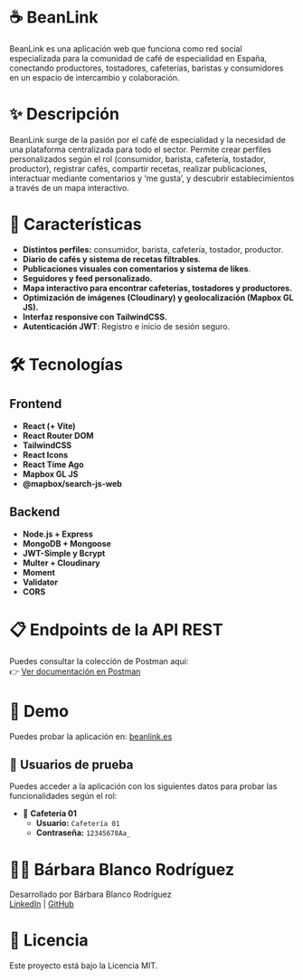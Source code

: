 # ☕ BeanLink  

BeanLink es una aplicación web que funciona como red social especializada para la comunidad de café de especialidad en España, conectando productores, tostadores, cafeterías, baristas y consumidores en un espacio de intercambio y colaboración.

# ✨ Descripción

BeanLink surge de la pasión por el café de especialidad y la necesidad de una plataforma centralizada para todo el sector. Permite crear perfiles personalizados según el rol (consumidor, barista, cafetería, tostador, productor), registrar cafés, compartir recetas, realizar publicaciones, interactuar mediante comentarios y ‘me gusta’, y descubrir establecimientos a través de un mapa interactivo.

# 🚀 Características

  - **Distintos perfiles:** consumidor, barista, cafetería, tostador, productor.
  - **Diario de cafés y sistema de recetas filtrables**.
  - **Publicaciones visuales con comentarios y sistema de likes**.
  - **Seguidores y feed personalizado.**
  - **Mapa interactivo para encontrar cafeterías, tostadores y productores.**
  - **Optimización de imágenes (Cloudinary) y geolocalización (Mapbox GL JS).**
  - **Interfaz responsive con TailwindCSS.**
  - **Autenticación JWT**: Registro e inicio de sesión seguro.

# 🛠️ Tecnologías  

## Frontend
  - **React (+ Vite)**
  - **React Router DOM**
  - **TailwindCSS**
  - **React Icons**
  - **React Time Ago**
  - **Mapbox GL JS**
  - **@mapbox/search-js-web**

## Backend
  - **Node.js + Express**
  - **MongoDB + Mongoose**
  - **JWT-Simple y Bcrypt**
  - **Multer + Cloudinary**
  - **Moment**
  - **Validator**
  - **CORS**
    
# 📋 Endpoints de la API REST

Puedes consultar la colección de Postman aquí:  
👉 [Ver documentación en Postman](https://documenter.getpostman.com/view/39134500/2sB2j6AAju)

# 🔗 Demo

Puedes probar la aplicación en: [beanlink.es](https://beanlink.es)

## 🧪 Usuarios de prueba

Puedes acceder a la aplicación con los siguientes datos para probar las funcionalidades según el rol:

- 🏪 **Cafetería 01**  
  - **Usuario:** `Cafetería 01`  
  - **Contraseña:** `12345678Aa_`




# 👩‍💻 Bárbara Blanco Rodríguez

Desarrollado por Bárbara Blanco Rodríguez  
[LinkedIn](www.linkedin.com/in/bárbara-blanco-rodríguez-1a6719195) | [GitHub](https://github.com/bbr07-Dev)

# 📄 Licencia

Este proyecto está bajo la Licencia MIT.



